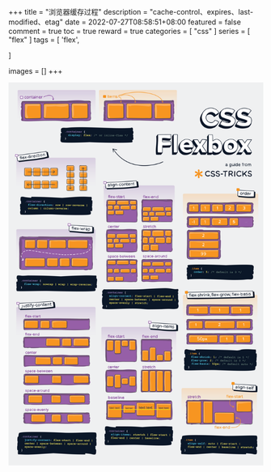 +++
title = "浏览器缓存过程"
description = "cache-control、expires、last-modified、etag"
date = 2022-07-27T08:58:51+08:00
featured = false
comment = true
toc = true
reward = true
categories = [
  "css"
]
series = [
  "flex"
]
tags = [
  'flex',
 
]

images = []
+++

<!--more-->

![flex](./images/css-flexbox-poster.png)
